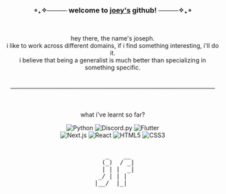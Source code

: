 <h3 align="center">
    ∘₊✧──── welcome to <a href="https://github.com/ApxllxCartxr" target="_blank">joey's</a> github! ────✧₊∘
</h3>
<br>

<p align="center">
    hey there, the name's joseph.<br>
    i like to work across different domains, if i find something interesting, i'll do it. <br>
    i believe that being a generalist is much better than specializing in something specific.<br>
    <br>
</p>

<p align="center">
    ────────────────────────────────────────────────
</p>
<br>
<p align="center">
    what i've learnt so far?<br>
</p>

<div align="center">
<img src="https://img.shields.io/badge/Python-0d1117?style=for-the-badge&logo=python&logoColor=00f6ff" alt="Python"/>
<img src="https://img.shields.io/badge/Discord.py-0d1117?style=for-the-badge&logo=discord&logoColor=9d7fff" alt="Discord.py"/>
<img src="https://img.shields.io/badge/Flutter-0d1117?style=for-the-badge&logo=flutter&logoColor=00ffcc" alt="Flutter"/>
<br>
<img src="https://img.shields.io/badge/Next.js-0d1117?style=for-the-badge&logo=next.js&logoColor=ff6ec7" alt="Next.js"/>
<img src="https://img.shields.io/badge/React-0d1117?style=for-the-badge&logo=react&logoColor=00f0ff" alt="React"/>
<img src="https://img.shields.io/badge/HTML5-0d1117?style=for-the-badge&logo=html5&logoColor=ffae00" alt="HTML5"/>
<img src="https://img.shields.io/badge/CSS3-0d1117?style=for-the-badge&logo=css3&logoColor=00ff7f" alt="CSS3"/>

</div>
<br>
<div align="center">
    <pre>
    _    __ 
   (_)  / _|
   | | |  _|
  _/ | | |  
 |__/  |_|  
    </pre>
</div>

